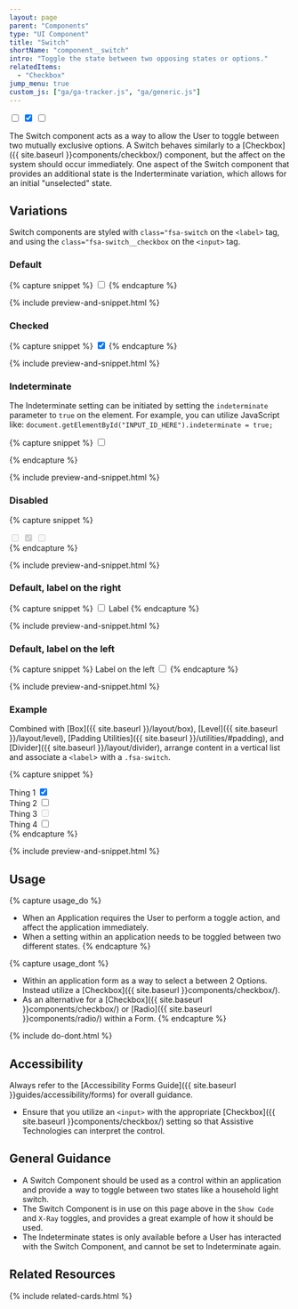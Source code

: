 ```yaml
---
layout: page
parent: "Components"
type: "UI Component"
title: "Switch"
shortName: "component__switch"
intro: "Toggle the state between two opposing states or options."
relatedItems:
  - "Checkbox"
jump_menu: true
custom_js: ["ga/ga-tracker.js", "ga/generic.js"]
---
```


<div class="ds-preview">
  <div class="fsa-level">
    <label class="fsa-switch">
      <input type="checkbox" class="fsa-switch__checkbox">
      <span class="fsa-switch__track"></span>
    </label>
    <label class="fsa-switch">
      <input checked type="checkbox" class="fsa-switch__checkbox">
      <span class="fsa-switch__track"></span>
    </label>
    <label class="fsa-switch">
      <input type="checkbox" class="fsa-switch__checkbox" id="switch-indeterminate-example__00">
      <span class="fsa-switch__track"></span>
    </label>
  </div>
  <script>
    document.getElementById("switch-indeterminate-example__00").indeterminate = true;
  </script>
</div>

The Switch component acts as a way to allow the User to toggle between two mutually exclusive options. A Switch behaves similarly to a [Checkbox]({{ site.baseurl }}components/checkbox/) component, but the affect on the system should occur immediately. One aspect of the Switch component that provides an additional state is the Inderterminate variation, which allows for an initial "unselected" state.

## Variations

Switch components are styled with `class="fsa-switch` on the `<label>` tag, and using the `class="fsa-switch__checkbox` on the `<input>` tag.

### Default

{% capture snippet %}
<label class="fsa-switch">
  <input type="checkbox" class="fsa-switch__checkbox" id="switch-example__123" name="switch-example__123">
  <span class="fsa-switch__track"></span>
</label>
{% endcapture %}

{% include preview-and-snippet.html %}

### Checked

{% capture snippet %}
<label class="fsa-switch">
  <input checked type="checkbox" class="fsa-switch__checkbox" id="switch-example__456" name="switch-example__456">
  <span class="fsa-switch__track"></span>
</label>
{% endcapture %}

{% include preview-and-snippet.html %}

### Indeterminate

The Indeterminate setting can be initiated by setting the `indeterminate` parameter to `true` on the element. For example, you can utilize JavaScript like: `document.getElementById("INPUT_ID_HERE").indeterminate = true;`

{% capture snippet %}
<label class="fsa-switch">
  <input type="checkbox" class="fsa-switch__checkbox" id="checkbox-indeterminate-example__01" name="checkbox-indeterminate-example__01">
  <span class="fsa-switch__track"></span>
</label>
<script>
  document.getElementById("checkbox-indeterminate-example__01").indeterminate = true;
</script>
{% endcapture %}

{% include preview-and-snippet.html %}

### Disabled
{% capture snippet %}
<div class="fsa-level">
  <label class="fsa-switch">
    <input disabled type="checkbox" class="fsa-switch__checkbox">
    <span class="fsa-switch__track"></span>
  </label>
  <label class="fsa-switch">
    <input checked disabled type="checkbox" class="fsa-switch__checkbox">
    <span class="fsa-switch__track"></span>
  </label>
  <label class="fsa-switch">
    <input type="checkbox" class="fsa-switch__checkbox" id="checkbox-indeterminate-example__02" disabled>
    <span class="fsa-switch__track"></span>
  </label>
</div>
<script>
  document.getElementById("checkbox-indeterminate-example__02").indeterminate = true;
</script>
{% endcapture %}

{% include preview-and-snippet.html %}

### Default, label on the right

{% capture snippet %}
<span class="fsa-level fsa-level--inline">
  <label class="fsa-switch">
    <input type="checkbox" class="fsa-switch__checkbox" id="switch-example__wy7" name="switch-example__wy7">
    <span class="fsa-switch__track"></span>
  </label>
  <label for="switch-example__wy7">Label</label>
</span>
{% endcapture %}

{% include preview-and-snippet.html %}

### Default, label on the left

{% capture snippet %}
<span class="fsa-level fsa-level--inline">
  <label for="switch-example__hghg7s_1">Label on the left</label>
  <label class="fsa-switch">
    <input type="checkbox" class="fsa-switch__checkbox" id="switch-example__hghg7s_1" name="switch-example__hghg7s_1">
    <span class="fsa-switch__track"></span>
  </label>
</span>
{% endcapture %}

{% include preview-and-snippet.html %}

### Example
Combined with [Box]({{ site.baseurl }}/layout/box), [Level]({{ site.baseurl }}/layout/level), [Padding Utilities]({{ site.baseurl }}/utilities/#padding), and [Divider]({{ site.baseurl }}/layout/divider), arrange content in a vertical list and associate a `<label`> with a `.fsa-switch`.

{% capture snippet %}
<div class="fsa-grid">
  <div class="fsa-grid__1 fsa-grid__1/3@m">
    <div class="fsa-box fsa-p--none">
      <div class="fsa-level fsa-level--justify-between fsa-p--xs fsa-p-l--s fsa-p-r--s">
        <label for="switch-thing__01">Thing 1</label>
        <label class="fsa-switch">
          <input type="checkbox" class="fsa-switch__checkbox" id="switch-thing__01" name="switch-thing__01" checked="">
          <span class="fsa-switch__track"></span>
        </label>
      </div>
      <div class="fsa-divider"></div>
      <div class="fsa-level fsa-level--justify-between fsa-p--xs fsa-p-l--s fsa-p-r--s">
        <label for="switch-thing__02">Thing 2</label>
        <label class="fsa-switch">
          <input type="checkbox" class="fsa-switch__checkbox" id="switch-thing__02" name="switch-thing__02">
          <span class="fsa-switch__track"></span>
        </label>
      </div>
      <div class="fsa-divider"></div>
      <div class="fsa-level fsa-level--justify-between fsa-p--xs fsa-p-l--s fsa-p-r--s">
        <label for="switch-thing__03">Thing 3</label>
        <label class="fsa-switch">
          <input type="checkbox" class="fsa-switch__checkbox" id="switch-thing__03" name="switch-thing__03" disabled="">
          <span class="fsa-switch__track"></span>
        </label>
      </div>
      <div class="fsa-divider"></div>
      <div class="fsa-level fsa-level--justify-between fsa-p--xs fsa-p-l--s fsa-p-r--s">
        <label for="switch-thing__04">Thing 4</label>
        <label class="fsa-switch">
          <input type="checkbox" class="fsa-switch__checkbox" id="switch-thing__04" name="switch-thing__04">
          <span class="fsa-switch__track"></span>
        </label>
      </div>
    </div>
  </div>
</div>
{% endcapture %}

{% include preview-and-snippet.html %}

## Usage

{% capture usage_do %}
* When an Application requires the User to perform a toggle action, and affect the application immediately.
* When a setting within an application needs to be toggled between two different states.
{% endcapture %}

{% capture usage_dont %}
* Within an application form as a way to select a between 2 Options. Instead utilize a [Checkbox]({{ site.baseurl }}components/checkbox/).
* As an alternative for a [Checkbox]({{ site.baseurl }}components/checkbox/) or [Radio]({{ site.baseurl }}components/radio/) within a Form.
{% endcapture %}

{% include do-dont.html %}

## Accessibility

Always refer to the [Accessibility Forms Guide]({{ site.baseurl }}guides/accessibility/forms) for overall guidance.

* Ensure that you utilize an `<input>` with the appropriate [Checkbox]({{ site.baseurl }}components/checkbox/) setting so that Assistive Technologies can interpret the control.

## General Guidance

* A Switch Component should be used as a control within an application and provide a way to toggle between two states like a household light switch.
* The Switch Component is in use on this page above in the `Show Code` and `X-Ray` toggles, and provides a great example of how it should be used.
* The Indeterminate states is only available before a User has interacted with the Switch Component, and cannot be set to Indeterminate again.

## Related Resources

{% include related-cards.html %}


